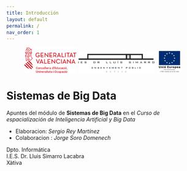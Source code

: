```yaml
---
title: Introducción
layout: default
permalink: /
nav_order: 1
---
```



<div align="center">
    <img src="docs/img/logos/GVA-Conselleria-Educació-Universitats-Ocupació.png" alt="Logo GVA" width="27%" />
    <img src="docs/img/logos/Logo Centre Complet.png" alt="Logo Simarro" width="40%" />
    <img src="docs/img/logos/FSE2col_val (Custom).png" alt="Logo UE" width="13%" />
</div>


# Sistemas de Big Data

Apuntes del módulo de **Sistemas de Big Data** en el *Curso de espacialización de Inteligencia Artificial y Big Data*

- Elaboracion: *Sergio Rey Martínez*
- Colaboracion : *Jorge Soro Domenech*

Dpto. Informática  
I.E.S. Dr. Lluis Simarro Lacabra  
Xàtiva